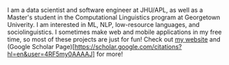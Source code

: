 
I am a data scientist and software engineer at JHU/APL, as well as a Master's student in the Computational Linguistics program at Georgetown Univerity. I am interested in ML, NLP, low-resource languages, and sociolinguistics. I sometimes make web and mobile applications in my free time, so most of these projects are just for fun! Check out [my website](http://emmarafkin.com/) and (Google Scholar Page)[https://scholar.google.com/citations?hl=en&user=4RF5my0AAAAJ] for more!
<br/>

<!--
**erafkin/erafkin** is a ✨ _special_ ✨ repository because its `README.md` (this file) appears on your GitHub profile.

Here are some ideas to get you started:

- 🔭 I’m currently working on ...
- 🌱 I’m currently learning ...
- 👯 I’m looking to collaborate on ...
- 🤔 I’m looking for help with ...
- 💬 Ask me about ...
- 📫 How to reach me: ...
- 😄 Pronouns: ...
- ⚡ Fun fact: ...
-->
